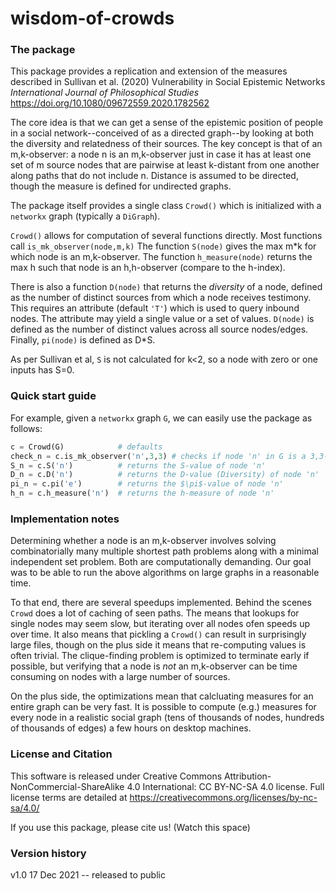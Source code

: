 # wisdom-of-crowds

### The package

This package provides a replication and extension of the measures described in Sullivan et al. (2020) Vulnerability in Social Epistemic Networks *International Journal of Philosophical Studies*  https://doi.org/10.1080/09672559.2020.1782562


The core idea is that we can get a sense of the epistemic position of people in a social network--conceived of as a directed graph--by looking at both the diversity and relatedness of their sources. The key concept is that of an m,k-observer: a node n is an m,k-observer just in case it has at least one set of m source nodes that are pairwise at least k-distant from one another along paths that do not include n. Distance is assumed to be directed, though the measure is defined for undirected graphs.

The package itself provides a single class ``Crowd()`` which is initialized with a ``networkx`` graph (typically a ``DiGraph``).

``Crowd()`` allows for computation of several functions directly. Most functions call ``is_mk_observer(node,m,k)`` The function ``S(node)`` gives the max m\*k for which  node is an m,k-observer. The function ``h_measure(node)`` returns the max h such that node is an h,h-observer (compare to the h-index).

There is also a function ``D(node)`` that returns the *diversity* of a node, defined as the number of distinct  sources from which a node receives testimony. This requires an  attribute (default `'T'`) which is used to query inbound nodes. The attribute may yield a single value or a set of values.  ``D(node)`` is defined as the number of distinct values  across all source nodes/edges.  Finally, ``pi(node)`` is defined as D*S.

As per Sullivan et al, ``S`` is not calculated for k<2, so a node with zero or one inputs has S=0.

### Quick start guide
For example, given a ``networkx`` graph ``G``, we can easily use the package as follows:
```python
c = Crowd(G)            # defaults
check_n = c.is_mk_observer('n',3,3) # checks if node 'n' in G is a 3,3-observer
S_n = c.S('n')          # returns the S-value of node 'n'
D_n = c.D('n')          # returns the D-value (Diversity) of node 'n'
pi_n = c.pi('e')        # returns the $\pi$-value of node 'n'
h_n = c.h_measure('n')  # returns the h-measure of node 'n' 
```

### Implementation notes

Determining whether a node is an m,k-observer involves solving combinatorially many multiple shortest path problems along with a minimal independent set problem. Both are computationally demanding. Our goal was to be able to run the above algorithms on large graphs in a reasonable time.

To that end, there are several speedups implemented. Behind the scenes ``Crowd`` does a lot of caching of seen paths. The means that lookups for single nodes may seem slow, but iterating over all nodes ofen speeds up over time. It also means that pickling a ``Crowd()`` can result in surprisingly large files, though on the plus side it means that re-computing values is often trivial.  The clique-finding problem is optimized to terminate early if possible, but verifying that a node is *not* an m,k-observer can be time consuming on nodes with a large number of sources.

On the plus side, the optimizations mean that calcluating measures for an entire graph can be very fast. It is possible to compute (e.g.) measures for every node in a realistic social graph (tens of thousands of nodes,  hundreds of thousands of edges) a few hours on desktop machines.

### License and Citation

This software is released under Creative Commons Attribution-NonCommercial-ShareAlike 4.0 International: CC BY-NC-SA 4.0 license. Full license terms are detailed at https://creativecommons.org/licenses/by-nc-sa/4.0/

If you use this package, please cite us! (Watch this space)

### Version history

v1.0  17 Dec 2021  -- released to public
